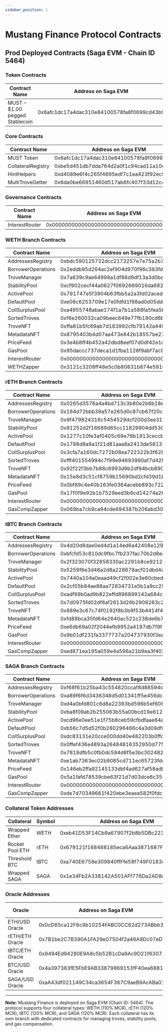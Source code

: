 ```yaml
---
sidebar_position: 1
---
```


# Mustang Finance Protocol Contracts

## Prod Deployed Contracts (Saga EVM - Chain ID 5464)

### Token Contracts

| Contract Name                  | Address on Saga EVM                        |
|--------------------------------|--------------------------------------------|
| MUST – $1.00 pegged Stablecoin | 0x6afc1dc17a4dac310e84100578fa8f0699cd43b9 |

### Core Contracts

| Contract Name      | Address on Saga EVM                        |
|--------------------|--------------------------------------------|
| MUST Token         | 0x6afc1dc17a4dac310e84100578fa8f0699cd43b9 |
| CollateralRegistry | 0xbe5d451db7dda764d2a0f1c94cad11a10c5afa85 |
| HintHelpers        | 0xd4089e6f4c265f4695edf7c1ea423f92ec9603e0 |
| MultiTroveGetter   | 0x6da0be66951460d517ab6fc407f33d12c4e48a9d |

### Governance Contracts

| Contract Name  | Address on Saga EVM                        |
|----------------|--------------------------------------------|
| InterestRouter | 0x0000000000000000000000000000000000000001 |

### WETH Branch Contracts

| Contract Name      | Address on Saga EVM                        |
|--------------------|--------------------------------------------|
| AddressesRegistry  | 0xbdc590125732dcc2173257e7e75a2b7daf0461e0 |
| BorrowerOperations | 0x2eddb95d264ac2ef904d970f96c383fd073bab2d |
| TroveManager       | 0x7a639c9ae64998a1df86d9df13a3d0ba6e94bd51 |
| StabilityPool      | 0xcf902cecf44a0627f0692669016da682e6737835 |
| ActivePool         | 0x791747e5f3904b63fbb5a2a3fd02aced0a93b910 |
| DefaultPool        | 0xe06c6253709e17e0fdfd1f98ad0d05ddec0b18d7 |
| CollSurplusPool    | 0xa4955748abae174f1a7b1a588fa5fea5bd75ce56 |
| SortedTroves       | 0xf6e260032ca09beec649e77fb190cd6b04d584a2 |
| TroveNFT           | 0xffa81b5fc69ab7d183992cfb79142a449aa4b69f |
| MetadataNFT        | 0x8795403b4d07aa473e842b18557be27c14b0e874 |
| PriceFeed          | 0x3e4b8ff4b452a42dbd8eef07d0df42e1c173beb5 |
| GasPool            | 0x95daccc737deca1d1fba1128f9abf7ac9e83d059 |
| InterestRouter     | 0x0000000000000000000000000000000000000001 |
| WETHZapper         | 0x3121c3208ff48e5c0b80831b874e5910f81b52e5 |

### rETH Branch Contracts

| Contract Name      | Address on Saga EVM                        |
|--------------------|--------------------------------------------|
| AddressesRegistry  | 0x0265d3576a4a4bd713c3b80e2b6b18ead3c4265f |
| BorrowerOperations | 0x164d72bbb39a57e265d0c87cb67f20c33185cca7 |
| TroveManager       | 0x9f479824316c5454529dcf200d3ee31e3ce6eb09 |
| StabilityPool      | 0x91252d2f16689d65cc11829904dd530df6598306 |
| ActivePool         | 0x1277c10fe3af0405c69e76b1913ceccb385a79e9 |
| DefaultPool        | 0x1788d8a9a1f21d81aaa8a2413de58135ac7fa1ab |
| CollSurplusPool    | 0x3cfa7a160dc7272b08ea722322b3f628a26a9178 |
| SortedTroves       | 0xfff401554994c7f99e94693990af7d42f55af0ba |
| TroveNFT           | 0x92f22f3bb7b88c6993d9b2df94bcb890059293bd |
| MetadataNFT        | 0x15e8d3c51cf8759b15690bd2cfd39d1b02116dcd |
| PriceFeed          | 0x0bf89c4e40b163fe0364acebb893c7227816f196 |
| GasPool            | 0x17f0f9e92b1b7529eed3b6cd14274a26909c2cbb |
| InterestRouter     | 0x0000000000000000000000000000000000000001 |
| GasCompZapper      | 0x069ba7cb9ca94cde694387b206abd30e890d7528 |

### tBTC Branch Contracts

| Contract Name      | Address on Saga EVM                        |
|--------------------|--------------------------------------------|
| AddressesRegistry  | 0x4d20d8dae0ed4d1a14ed6a42408e129c3749ac07 |
| BorrowerOperations | 0xbfcfd53c810dc9fbc7fb237fac70b2d8eae8e5cc |
| TroveManager       | 0x2f323070f32858330ac2291b8ce921228bd2b2c6 |
| StabilityPool      | 0x5259f6e3d48a2d8a228678acf01dbd4c8875b3ed |
| ActivePool         | 0x7440a104a0eaad49cf2f002e3e60cbed74d672e0 |
| DefaultPool        | 0x2cf05b84ae88aa72834731e5b1a9cc25cf894670 |
| CollSurplusPool    | 0xadf99b0ad9b822effd896899142a684c34a64b7a |
| SortedTroves       | 0x7d0975fd02df6af2613d26b2909263c2a9b6e87c |
| TroveNFT           | 0x889e3c67c74f0192f8b3b9f53b4414f4b06d7fcd |
| MetadataNFT        | 0xfd88bca35fd64e2640ac521c238de6b7e6b41a29 |
| PriceFeed          | 0xe6db69a02f2044efb9952a4197db7f9f3f7da135 |
| GasPool            | 0x9b01df231fa3377737a204737930f3ea6064d360 |
| InterestRouter     | 0x0000000000000000000000000000000000000001 |
| GasCompZapper      | 0xed871ea195a059e4a596a21b9ea3f4038b3313e2 |

### SAGA Branch Contracts

| Contract Name      | Address on Saga EVM                        |
|--------------------|--------------------------------------------|
| AddressesRegistry  | 0xf68f61b25ba43c554820ccaf8d88594cb408ebaa |
| BorrowerOperations | 0xa89f6f6d3436348d5d01341ff5e456dc299a1a46 |
| TroveManager       | 0xd4a0bfd801c6d8a22393bd596b5ef60881d57680 |
| StabilityPool      | 0xba8f09ab2b255063b55a00bcd19e61207fc587c2 |
| ActivePool         | 0xcd96e0ee51e1f75b8ceb59cfbdfaae84a06c8dbf |
| DefaultPool        | 0xb56c7d5d52f0b280296466c4a3d09df8e1154a18 |
| CollSurplusPool    | 0xdc83131e20cce000dd40e482203b0ffc833f63e5 |
| SortedTroves       | 0x0ffef436e4893a26484816352950d7751624b4fb |
| TroveNFT           | 0x7818dfb5c0fb0dc584d8f5e3bc3024822a63c48c |
| MetadataNFT        | 0xe1ab7363ec02b9085cd711ec65723fdc9f90770f |
| PriceFeed          | 0x146eb2ffa92145133dbf4ad627af58adbc47cd87 |
| GasPool            | 0x5a1fafd78539cbe63f21d7d03dce6c35345d0183 |
| InterestRouter     | 0x0000000000000000000000000000000000000001 |
| GasCompZapper      | 0xde7d70349661f420ebe3eaea582f0fdc106c6f74 |

### Collateral Token Addresses

| Collateral      | Symbol | Address on Saga EVM                        | MCR  |
|-----------------|--------|--------------------------------------------|------|
| Wrapped Ether   | WETH   | 0xeb41D53F14Cb9a67907f2b8b5DBc223944158cCb | 110% |
| Rocket Pool ETH | rETH   | 0x679121f168488185eca6Aaa3871687FF6d38Edb6 | 120% |
| Threshold BTC   | tBTC   | 0xa740E6758e309840ffFfe58f749F018386A3b70b | 120% |
| Wrapped SAGA    | SAGA   | 0x1e34Fb2A338142A501AFf776Da2AD8d919272320 | 120% |

### Oracle Addresses

| Oracle          | Address on Saga EVM                        | Staleness Threshold |
|-----------------|--------------------------------------------|---------------------|
| ETH/USD Oracle  | 0x0cD65ca12F6c9b10254FABC0CC62d273ABbb3d84 | 25 hours            |
| rETH/ETH Oracle | 0x7B1be2C7B390A1FA29e07504f2a46A8Dc07eD9F4 | 25 hours            |
| tBTC/ETH Oracle | 0x9494Ed94280E9A8c5b52B1cDa9Ac9D21f6307135 | 25 hours            |
| BTC/USD Oracle  | 0x4a397383fE5FbE9AB33879869153fF40ea68815F | 25 hours            |
| SAGA/USD Oracle | 0xaA43df021149C34ca3654F387C9aeB9AcABa012a | 25 hours            |

---

**Note:** Mustang Finance is deployed on Saga EVM (Chain ID: 5464). The protocol supports four collateral types: WETH (110% MCR), rETH (120% MCR), tBTC (120% MCR), and SAGA (120% MCR). Each collateral has its own branch with dedicated contracts for managing troves, stability pools, and gas compensation.
